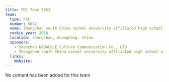 ```yaml
---
title: FRC Team 5832
team:
  type: FRC
  number: 5832
  name: Zhongshan south China normal university affiliated high school of middle school
  rookie_year: 2016
  location: zhongshan, Guangdong, China
  sponsors:
    - Shenzhen DADALELE Culture Communication Co., LTD
    - Zhongshan south China normal university affiliated high school of middle school
  links:
    Website: 
---
```

No content has been added for this team